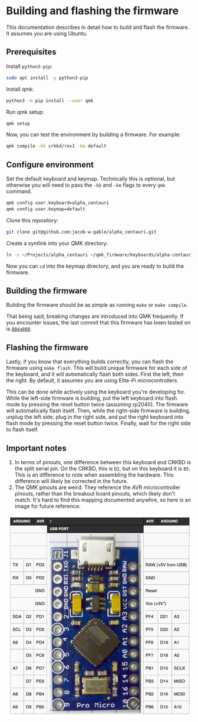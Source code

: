 # Building and flashing the firmware

This documentation describes in detail how to build and flash the firmware. It assumes you are using Ubuntu.

## Prerequisites

Install `python3-pip`:

```bash
sudo apt install -y python3-pip
```

Install qmk:

```bash
python3 -m pip install --user qmk
```

Run qmk setup:

```bash
qmk setup
```

Now, you can test the environment by building a firmware. For example:

```bash
qmk compile -kb crkbd/rev1 -km default
```

## Configure environment

Set the default keyboard and keymap. Technically this is optional, but otherwise you will need to pass the `-kb` and `-km` flags to every `qmk` command.

```bash
qmk config user.keyboard=alpha_centauri
qmk config user.keymap=default
```

Clone this repository:

```bash
git clone git@github.com:jacob-w-gable/alpha_centauri.git
```

Create a symlink into your QMK directory:

```bash
ln -s ~/Projects/alpha_centauri ~/qmk_firmware/keyboards/alpha-centauri
```

Now you can `cd` into the keymap directory, and you are ready to build the firmware.

## Building the firmware

Building the firmware should be as simple as running `make` or `make compile`.

That being said, breaking changes are introduced into QMK frequently. If you encounter issues, the last commit that this firmware has been tested on is [`884a808`](https://github.com/qmk/qmk_firmware/commit/884a808813fe9e5f90aab4079a5944997465161e).

## Flashing the firmware

Lastly, if you know that everything builds correctly, you can flash the firmware using `make flash`. This will build unique firmware for each side of the keyboard, and it will automatically flash both sides. First the left, then the right. By default, it assumes you are using Elite-Pi microcontrollers.

This can be done while actively using the keyboard you're developing for. While the left-side firmware is building, put the left keyboard into flash mode by pressing the reset button twice (assuming rp2040). The firmware will automatically flash itself. Then, while the right-side firmware is building, unplug the left side, plug in the right side, and put the right keyboard into flash mode by pressing the reset button twice. Finally, wait for the right side to flash itself.

## Important notes

1. In terms of pinouts, one difference between this keyboard and CRKBD is the split serial pin. On the CRKBD, this is `D2`, but on this keyboard it is `B5`. This is an difference to note when assembling the hardware. This difference will likely be corrected in the future.
2. The QMK pinouts are weird. They reference the AVR microcontroller pinouts, rather than the breakout board pinouts, which likely don't match. It's hard to find this mapping documented anywhre, so here is an image for future reference:

![Arduino to AVR](arduino-avr.webp)

